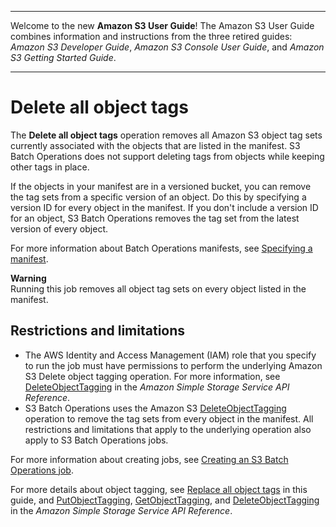--------

Welcome to the new **Amazon S3 User Guide**\! The Amazon S3 User Guide combines information and instructions from the three retired guides: *Amazon S3 Developer Guide*, *Amazon S3 Console User Guide*, and *Amazon S3 Getting Started Guide*\.

--------

# Delete all object tags<a name="batch-ops-delete-object-tagging"></a>

The **Delete all object tags** operation removes all Amazon S3 object tag sets currently associated with the objects that are listed in the manifest\. S3 Batch Operations does not support deleting tags from objects while keeping other tags in place\. 

If the objects in your manifest are in a versioned bucket, you can remove the tag sets from a specific version of an object\. Do this by specifying a version ID for every object in the manifest\. If you don't include a version ID for an object, S3 Batch Operations removes the tag set from the latest version of every object\.

For more information about Batch Operations manifests, see [Specifying a manifest](batch-ops-create-job.md#specify-batchjob-manifest)\. 

**Warning**  
Running this job removes all object tag sets on every object listed in the manifest\. 

## Restrictions and limitations<a name="batch-ops-delete-object-tagging-restrictions"></a>
+ The AWS Identity and Access Management \(IAM\) role that you specify to run the job must have permissions to perform the underlying Amazon S3 Delete object tagging operation\. For more information, see [DeleteObjectTagging](https://docs.aws.amazon.com/AmazonS3/latest/API/API_DeleteObjectTagging.html) in the *Amazon Simple Storage Service API Reference*\.
+ S3 Batch Operations uses the Amazon S3 [DeleteObjectTagging](https://docs.aws.amazon.com/AmazonS3/latest/API/API_DeleteObjectTagging.html) operation to remove the tag sets from every object in the manifest\. All restrictions and limitations that apply to the underlying operation also apply to S3 Batch Operations jobs\. 

For more information about creating jobs, see [Creating an S3 Batch Operations job](batch-ops-create-job.md)\.

For more details about object tagging, see [Replace all object tags](batch-ops-put-object-tagging.md) in this guide, and [PutObjectTagging](https://docs.aws.amazon.com/AmazonS3/latest/API/API_PutObjectTagging.html), [GetObjectTagging](https://docs.aws.amazon.com/AmazonS3/latest/API/API_GetObjectTagging.html), and [DeleteObjectTagging](https://docs.aws.amazon.com/AmazonS3/latest/API/API_DeleteObjectTagging.html) in the *Amazon Simple Storage Service API Reference*\.